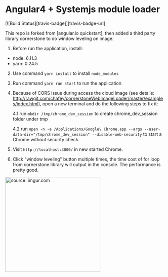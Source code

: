 # Angular4 + Systemjs module loader
[![Build Status][travis-badge]][travis-badge-url]

This repo is forked from [angular.io quickstart], then added a third party library cornerstone to do window leveling on image.

1. Before run the application, install:

- node: 6.11.3
- yarn: 0.24.5

2. Use command `yarn install` to install `node_modules`

3. Run command `yarn run start` to run the application

4. Because of CORS issue during access the cloud image (see details: http://rawgit.com/chafey/cornerstoneWebImageLoader/master/examples/index.html), open a new terminal and do the following steps to fix it:

   4.1 run `mkdir /tmp/chrome_dev_session` to create chrome_dev_session folder under tmp
   
   4.2 run `open -n -a /Applications/Google\ Chrome.app --args --user-data-dir="/tmp/chrome_dev_session" --disable-web-security` to start a Chrome without security check.

5. Visit `http://localhost:3000/` in new started Chrome.

6. Click "window leveling" button multiple times, the time cost of for loop from cornerstone library will output in the console. The performance is pretty good.

<a href="https://imgur.com/Zc1LY6A"><img src="https://i.imgur.com/Zc1LY6A.png" title="source: imgur.com" width="300"/></a>


